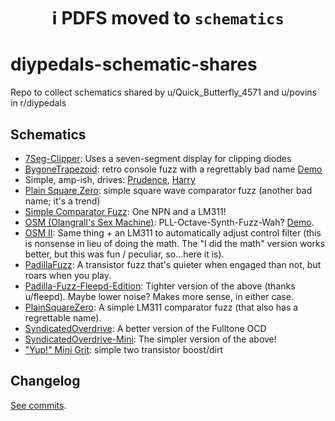 <center>

# :information_source: PDFS moved to `schematics`

</center>

# diypedals-schematic-shares
Repo to collect schematics shared by u/Quick_Butterfly_4571 and u/povins in r/diypedals

## Schematics

 - [7Seg-Clipper](./schematics/7Seg-Clipper.pdf): Uses a seven-segment display for clipping diodes
 - [BygoneTrapezoid](./schematics/BygoneTrapezoid.pdf): retro console fuzz with a regrettably bad name [Demo](https://www.reddit.com/r/diypedals/comments/1hxj0g6/so_you_want_to_make_consoley_synth_fuzzes_eh/)
 - Simple, amp-ish, drives: [Prudence](./schematics/Prudence.pdf), [Harry](./schematics/Harry.pdf)
 - [Plain Square Zero](./schematics/PlainSquareZero.pdf): simple square wave comparator fuzz (another bad name; it's a trend)
 - [Simple Comparator Fuzz](./schematics/SimpleCompFuzz.pdf): One NPN and a LM311!
 - [OSM (Olangrall's Sex Machine)](./schematics/OSM.pdf): PLL-Octave-Synth-Fuzz-Wah? [Demo](https://www.reddit.com/r/diypedals/comments/1i2f116/everything_is_a_clone_of_something/).
 - [OSM II](./schematics/OSM2.pdf): Same thing + an LM311 to automatically adjust control filter (this is nonsense in lieu of doing the math. The "I did the math" version works better, but this was fun / peculiar, so...here it is).
 - [PadillaFuzz](./schematics/PadillaFuzz.pdf): A transistor fuzz that's quieter when engaged than not, but roars when you play.
 - [Padilla-Fuzz-Fleepd-Edition](./schematics/Padilla-Fuzz-Fleepd-Edition.pdf): Tighter version of the above (thanks u/fleepd). Maybe lower noise? Makes more sense, in either case.
 - [PlainSquareZero](./schematics/PlainSquareZero.pdf): A simple LM311 comparator fuzz (that also has a regrettable name).
 - [SyndicatedOverdrive](./schematics/SyndicatedOverdrive.pdf): A better version of the Fulltone OCD
 - [SyndicatedOverdrive-Mini](./schematics/SyndicatedOverdrive-Mini.pdf): The simpler version of the above!
 - ["Yup!" Mini Grit](./schematics/Yup-Mini-Grit.pdf): simple two transistor boost/dirt


## Changelog

[See commits](https://github.com/QuickButterfly4571/diypedals-schematic-shares/commits/main/).
